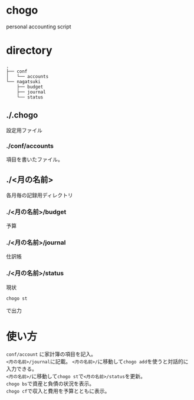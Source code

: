 # chogo
personal accounting script

# directory
```
.
├── conf
│   └── accounts
└── nagatsuki
    ├── budget
    ├── journal
    └── status
```
## ./.chogo
設定用ファイル

### ./conf/accounts
項目を書いたファイル。

## ./<月の名前>
各月毎の記録用ディレクトリ
### ./<月の名前>/budget
予算
### ./<月の名前>/journal
仕訳帳
### ./<月の名前>/status
現状  
```bash
chogo st
```
で出力

# 使い方
`conf/account` に家計簿の項目を記入。  
`<月の名前>/journal`に記載。
`<月の名前>/`に移動して`chogo add`を使うと対話的に入力できる。  
`<月の名前>/`に移動して`chogo st`で`<月の名前>/status`を更新。  
`chogo bs`で資産と負債の状況を表示。  
`chogo cf`で収入と費用を予算とともに表示。
